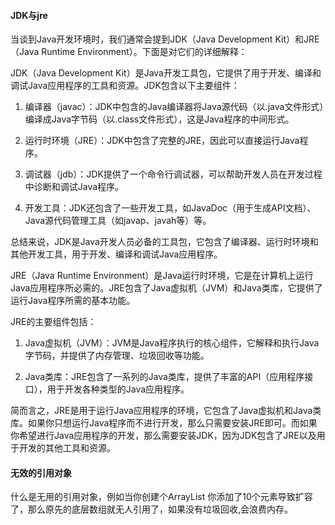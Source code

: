 #### JDK与jre

当谈到Java开发环境时，我们通常会提到JDK（Java Development Kit）和JRE（Java Runtime Environment）。下面是对它们的详细解释：

JDK（Java Development Kit）是Java开发工具包，它提供了用于开发、编译和调试Java应用程序的工具和资源。JDK包含以下主要组件：

1. 编译器（javac）：JDK中包含的Java编译器将Java源代码（以.java文件形式）编译成Java字节码（以.class文件形式），这是Java程序的中间形式。

2. 运行时环境（JRE）：JDK中包含了完整的JRE，因此可以直接运行Java程序。

3. 调试器（jdb）：JDK提供了一个命令行调试器，可以帮助开发人员在开发过程中诊断和调试Java程序。

4. 开发工具：JDK还包含了一些开发工具，如JavaDoc（用于生成API文档）、Java源代码管理工具（如javap、javah等）等。

总结来说，JDK是Java开发人员必备的工具包，它包含了编译器、运行时环境和其他开发工具，用于开发、编译和调试Java应用程序。

JRE（Java Runtime Environment）是Java运行时环境，它是在计算机上运行Java应用程序所必需的。JRE包含了Java虚拟机（JVM）和Java类库，它提供了运行Java程序所需的基本功能。

JRE的主要组件包括：

1. Java虚拟机（JVM）：JVM是Java程序执行的核心组件，它解释和执行Java字节码，并提供了内存管理、垃圾回收等功能。

2. Java类库：JRE包含了一系列的Java类库，提供了丰富的API（应用程序接口），用于开发各种类型的Java应用程序。

简而言之，JRE是用于运行Java应用程序的环境，它包含了Java虚拟机和Java类库。如果你只想运行Java程序而不进行开发，那么只需要安装JRE即可。而如果你希望进行Java应用程序的开发，那么需要安装JDK，因为JDK包含了JRE以及用于开发的其他工具和资源。



#### 无效的引用对象

什么是无用的引用对象，例如当你创建个ArrayList 你添加了10个元素导致扩容了，那么原先的底层数组就无人引用了，如果没有垃圾回收,会浪费内存。